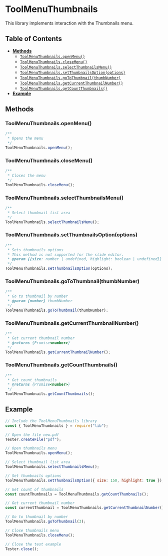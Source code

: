 # ToolMenuThumbnails

This library implements interaction with the Thumbnails menu.

## Table of Contents

-   [**Methods**](#methods)
    -   [`ToolMenuThumbnails.openMenu()`](#toolmenuthumbnailsopenmenu)
    -   [`ToolMenuThumbnails.closeMenu()`](#toolmenuthumbnailsclosemenu)
    -   [`ToolMenuThumbnails.selectThumbnailsMenu()`](#toolmenuthumbnailsselectthumbnailsmenu)
    -   [`ToolMenuThumbnails.setThumbnailsOption(options)`](#toolmenuthumbnailssetthumbnailsoptionoptions)
    -   [`ToolMenuThumbnails.goToThumbnail(thumbNumber)`](#toolmenuthumbnailsgotothumbnailthumbNumber)
    -   [`ToolMenuThumbnails.getCurrentThumbnailNumber()`](#toolmenuthumbnailsgetcurrentthumbnailnumber)
    -   [`ToolMenuThumbnails.getCountThumbnails()`](#toolmenuthumbnailsgetcountthumbnails)
-   [**Example**](#example)

## Methods

### ToolMenuThumbnails.openMenu()

```javascript
/**
 * Opens the menu
 */
ToolMenuThumbnails.openMenu();
```

### ToolMenuThumbnails.closeMenu()

```javascript
/**
 * Closes the menu
 */
ToolMenuThumbnails.closeMenu();
```

### ToolMenuThumbnails.selectThumbnailsMenu()

```javascript
/**
 * Select thumbnail list area
 */
ToolMenuThumbnails.selectThumbnailsMenu();
```

### ToolMenuThumbnails.setThumbnailsOption(options)

```javascript
/**
 * Sets thumbnails options
 * This method is not supported for the slide editor.
 * @param {{size: number | undefined, highlight: boolean | undefined}} options
 */
ToolMenuThumbnails.setThumbnailsOption(options);
```

### ToolMenuThumbnails.goToThumbnail(thumbNumber)

```javascript
/**
 * Go to thumbnail by number
 * @param {number} thumbNumber
 */
ToolMenuThumbnails.goToThumbnail(thumbNumber);
```

### ToolMenuThumbnails.getCurrentThumbnailNumber()

```javascript
/**
 * Get current thumbnail number
 * @returns {Promise<number>}
 */
ToolMenuThumbnails.getCurrentThumbnailNumber();
```

### ToolMenuThumbnails.getCountThumbnails()

```javascript
/**
 * Get count thumbnails
 * @returns {Promise<number>}
 */
ToolMenuThumbnails.getCountThumbnails();
```

## Example

```javascript
// Include the ToolMenuThumbnails library
const { ToolMenuThumbnails } = require("lib");

// Open the file new.pdf
Tester.createFile("pdf");

// Open thumbnails menu
ToolMenuThumbnails.openMenu();

// Select thumbnail list area
ToolMenuThumbnails.selectThumbnailsMenu();

// Set thumbnails options
ToolMenuThumbnails.setThumbnailsOption({ size: 150, highlight: true });

// Get count of thumbnails
const countThumbnails = ToolMenuThumbnails.getCountThumbnails();

// Get current thumbnail number
const currentThumbnail = ToolMenuThumbnails.getCurrentThumbnailNumber();

// Go to thumbnail by number
ToolMenuThumbnails.goToThumbnail(3);

// Close thumbnails menu
ToolMenuThumbnails.closeMenu();

// Close the test example
Tester.close();
```
